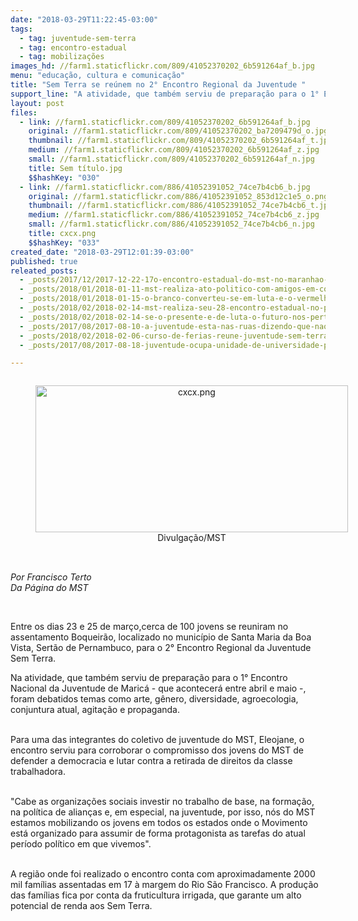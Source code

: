 ```yaml
---
date: "2018-03-29T11:22:45-03:00"
tags:
  - tag: juventude-sem-terra
  - tag: encontro-estadual
  - tag: mobilizações
images_hd: //farm1.staticflickr.com/809/41052370202_6b591264af_b.jpg
menu: "educação, cultura e comunicação"
title: "Sem Terra se reúnem no 2° Encontro Regional da Juventude "
support_line: "A atividade, que também serviu de preparação para o 1° Encontro Nacional da Juventude de Maricá"
layout: post
files:
  - link: //farm1.staticflickr.com/809/41052370202_6b591264af_b.jpg
    original: //farm1.staticflickr.com/809/41052370202_ba7209479d_o.jpg
    thumbnail: //farm1.staticflickr.com/809/41052370202_6b591264af_t.jpg
    medium: //farm1.staticflickr.com/809/41052370202_6b591264af_z.jpg
    small: //farm1.staticflickr.com/809/41052370202_6b591264af_n.jpg
    title: Sem título.jpg
    $$hashKey: "030"
  - link: //farm1.staticflickr.com/886/41052391052_74ce7b4cb6_b.jpg
    original: //farm1.staticflickr.com/886/41052391052_853d12c1e5_o.png
    thumbnail: //farm1.staticflickr.com/886/41052391052_74ce7b4cb6_t.jpg
    medium: //farm1.staticflickr.com/886/41052391052_74ce7b4cb6_z.jpg
    small: //farm1.staticflickr.com/886/41052391052_74ce7b4cb6_n.jpg
    title: cxcx.png
    $$hashKey: "033"
created_date: "2018-03-29T12:01:39-03:00"
published: true
releated_posts:
  - _posts/2017/12/2017-12-22-17o-encontro-estadual-do-mst-no-maranhao-debate-os-desafios-da-luta-pela-reforma-agraria-popular.md
  - _posts/2018/01/2018-01-11-mst-realiza-ato-politico-com-amigos-em-comemoracao-aos-30-anos-na-bahia.md
  - _posts/2018/01/2018-01-15-o-branco-converteu-se-em-luta-e-o-vermelho-em-rebeldia.md
  - _posts/2018/02/2018-02-14-mst-realiza-seu-28-encontro-estadual-no-para.md
  - _posts/2018/02/2018-02-14-se-o-presente-e-de-luta-o-futuro-nos-pertence-reafirmam-sem-terra-no-para.md
  - _posts/2017/08/2017-08-10-a-juventude-esta-nas-ruas-dizendo-que-nao-aceita-o-modelo-de-estado-estabelecido-no-pais-afirma-paulo-henrique.md
  - _posts/2018/02/2018-02-06-curso-de-ferias-reune-juventude-sem-terra-em-alagoas.md
  - _posts/2017/08/2017-08-18-juventude-ocupa-unidade-de-universidade-publica-no-para.md

---
```

<div style="text-align:center">
<figure class="image" style="display:inline-block"><img alt="cxcx.png" height="235" src="//farm1.staticflickr.com/886/41052391052_74ce7b4cb6_b.jpg" width="500" />
<figcaption>Divulga&ccedil;&atilde;o/MST</figcaption>
</figure>
</div>

<div style="box-sizing: inherit; color: rgb(34, 34, 34); font-family: arial, sans-serif; font-size: 12.8px;">&nbsp;</div>

<div>&nbsp;</div>

<div><em>Por Francisco Terto<br />
Da P&aacute;gina do MST</em></div>

<p>&nbsp;</p>

<p>Entre os dias 23 e 25 de mar&ccedil;o,cerca de 100&nbsp;jovens&nbsp;se reuniram no assentamento Boqueir&atilde;o, localizado&nbsp;no munic&iacute;pio de Santa Maria da Boa Vista, Sert&atilde;o de Pernambuco, para o 2&deg; Encontro Regional da Juventude Sem Terra.</p>

<p>Na atividade, que tamb&eacute;m serviu de prepara&ccedil;&atilde;o para o 1&deg; Encontro Nacional da Juventude de Maric&aacute; - que acontecer&aacute;&nbsp;entre abril e maio -, foram debatidos temas como arte, g&ecirc;nero, diversidade, agroecologia, conjuntura atual, agita&ccedil;&atilde;o e propaganda.&nbsp;</p>

<p><br />
Para uma das integrantes do coletivo de juventude do MST, Eleojane, o encontro serviu para corroborar o compromisso dos jovens do MST de defender a democracia e lutar contra a retirada de direitos da classe trabalhadora.</p>

<p><br />
&quot;Cabe as organiza&ccedil;&otilde;es sociais investir&nbsp;no trabalho de base, na forma&ccedil;&atilde;o, na pol&iacute;tica de alian&ccedil;as e, em especial, na juventude, por isso, n&oacute;s do MST estamos mobilizando os jovens&nbsp;em todos os estados onde o Movimento est&aacute;&nbsp;organizado&nbsp;para assumir de forma protagonista as tarefas do atual per&iacute;odo pol&iacute;tico em que vivemos&quot;.</p>

<p><br />
A regi&atilde;o onde foi realizado o encontro conta com&nbsp;aproximadamente 2000 mil fam&iacute;lias assentadas em 17 &agrave;&nbsp;margem do Rio S&atilde;o Francisco. A&nbsp;produ&ccedil;&atilde;o das fam&iacute;lias fica por conta da&nbsp;fruticultura irrigada, que garante um alto potencial de renda aos Sem Terra.</p>

<p>&nbsp;</p>

<p>&nbsp;</p>

<p><br />
&nbsp;</p>
